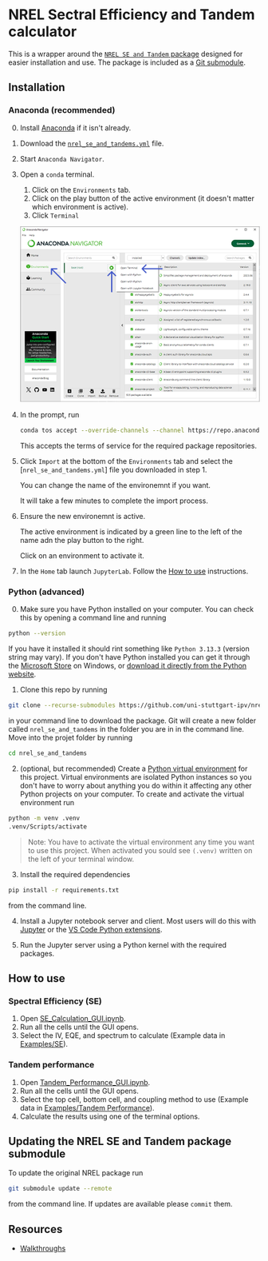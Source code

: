 # NREL Sectral Efficiency and Tandem calculator
This is a wrapper around the [`NREL SE and Tandem` package](https://github.com/NREL/SE-and-Tandems) designed for easier installation and use. The package is included as a [Git submodule](https://git-scm.com/book/en/v2/Git-Tools-Submodules).


## Installation

### Anaconda (recommended)

0. Install [Anaconda](https://www.anaconda.com/download) if it isn't already.

1. Download the [`nrel_se_and_tandems.yml`](nrel_se_and_tandems.yml) file.

2. Start `Anaconda Navigator`.

3. Open a `conda` terminal.
    1. Click on the `Environments` tab.
    2. Click on the play button of the active environment (it doesn't matter which environment is active).
    3. Click `Terminal`

    ![Open conda terminal](imgs/anaconda_open_terminal-sm.png)

4. In the prompt, run
    ```bash
    conda tos accept --override-channels --channel https://repo.anaconda.com/pkgs/r --channel https://repo.anaconda.com/pkgs/msys2 & exit
    ```
    This accepts the terms of service for the required package repositories.

5. Click `Import` at the bottom of the `Environments` tab and select the [`nrel_se_and_tandems.yml`] file you downloaded in step 1.

    You can change the name of the environemnt if you want.

    It will take a few minutes to complete the import process.

6. Ensure the new environemnt is active. 

    The active environment is indicated by a green line to the left of the name adn the play button to the right.

    Click on an environment to activate it.

7. In the `Home` tab launch `JupyterLab`. Follow the [How to use](#how-to-use) instructions. 

### Python (advanced)

0. Make sure you have Python installed on your computer.
You can check this by opening a command line and running
```sh
python --version
```
If you have it installed it should rint something like `Python 3.13.3` (version string may vary).
If you don't have Python installed you can get it through the [Microsoft Store](https://apps.microsoft.com/search/publisher?name=Python+Software+Foundation) on Windows, or [download it directly from the Python website](https://www.python.org/downloads/).

1. Clone this repo by running
```sh
git clone --recurse-submodules https://github.com/uni-stuttgart-ipv/nrel_se_and_tandems.git`
```
in your command line to download the package.
Git will create a new folder called `nrel_se_and_tandems` in the folder you are in in the command line.
Move into the projet folder by running
```sh
cd nrel_se_and_tandems
```

2. (optional, but recommended) Create a [Python virtual environment](https://docs.python.org/3/library/venv.html) for this project. 
Virtual environments are isolated Python instances so you don't have to worry about anything you do within it affecting any other Python projects on your computer.
To create and activate the virtual environment run
```sh
python -m venv .venv
.venv/Scripts/activate
```
> Note: You have to activate the virtual environment any time you want to use this project. 
When activated you sould see `(.venv)` written on the left of your terminal window.

3. Install the required dependencies 
```sh
pip install -r requirements.txt
```
from the command line.

4. Install a Jupyter notebook server and client.
Most users will do this with [Jupyter](https://jupyter.org/) or the  [VS Code Python extensions](https://code.visualstudio.com/docs/languages/python).

5. Run the Jupyter server using a Python kernel with the required packages.

## How to use

### Spectral Efficiency (SE)
1. Open [SE_Calculation_GUI.ipynb](./SE-and-Tandems/notebooks/SE_Calculation_GUI.ipynb).
2. Run all the cells until the GUI opens.
3. Select the IV, EQE, and spectrum to calculate (Example data in [Examples/SE](./SE-and-Tandems/Examples/SE/)).

### Tandem performance
1. Open [Tandem_Performance_GUI.ipynb](./SE-and-Tandems/notebooks/Tandem_Performance_GUI.ipynb).
2. Run all the cells until the GUI opens.
3. Select the top cell, bottom cell, and coupling method to use (Example data in [Examples/Tandem Performance](<./SE-and-Tandems/Examples/Tandem Performance/>)).
4. Calculate the results using one of the terminal options.

## Updating the NREL SE and Tandem package submodule
To update the original NREL package run
```sh
git submodule update --remote
```
from the command line.
If updates are available please `commit` them.

## Resources
+ [Walkthroughs](./SE-and-Tandems/Examples/PDF_walkthroughs/)